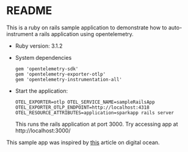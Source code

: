 # README
This is a ruby on rails sample application to demonstrate how to auto-instrument a rails application using opentelemetry.

* Ruby version: 3.1.2

* System dependencies

    ```
    gem 'opentelemetry-sdk'
    gem 'opentelemetry-exporter-otlp'
    gem 'opentelemetry-instrumentation-all'
    ```

* Start the application: 

    ```
    OTEL_EXPORTER=otlp OTEL_SERVICE_NAME=sampleRailsApp OTEL_EXPORTER_OTLP_ENDPOINT=http://localhost:4318 OTEL_RESOURCE_ATTRIBUTES=application=sparkapp rails server
    ```

    This runs the rails application at port 3000. Try accessing app at http://localhost:3000/

This sample app was inspired by [this](https://www.digitalocean.com/community/tutorials/how-to-build-a-ruby-on-rails-application) article on digital ocean.
